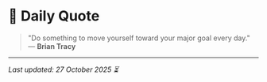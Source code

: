 # 📜 Daily Quote

> "Do something to move yourself toward your major goal every day."  
> — **Brian Tracy**

---

_Last updated: 27 October 2025 ⏳_
